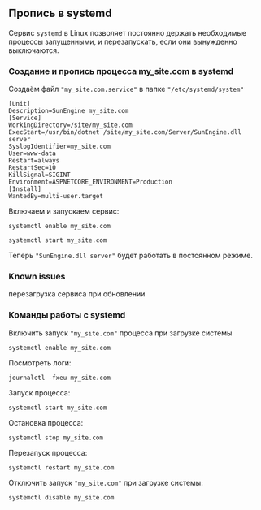## Пропись в systemd

Сервис `systemd` в Linux позволяет постоянно держать необходимые процессы запущенными, и перезапускать, если они вынужденно выключаются.

### Создание и пропись процесса my_site.com в systemd

Создаём файл `"my_site.com.service"` в папке `"/etc/systemd/system"`

    [Unit]
    Description=SunEngine my_site.com
    [Service]
    WorkingDirectory=/site/my_site.com
    ExecStart=/usr/bin/dotnet /site/my_site.com/Server/SunEngine.dll server
    SyslogIdentifier=my_site.com
    User=www-data
    Restart=always
    RestartSec=10
    KillSignal=SIGINT
    Environment=ASPNETCORE_ENVIRONMENT=Production
    [Install]
    WantedBy=multi-user.target

Включаем и запускаем сервис:

```systemctl enable my_site.com```

```systemctl start my_site.com```

Теперь `"SunEngine.dll server"` будет работать в постоянном режиме.

### Known issues

перезагрузка сервиса при обновлении


### Команды работы с systemd

Включить запуск `"my_site.com"` процесса при загрузке системы

```systemctl enable my_site.com```

Посмотреть логи:

```journalctl -fxeu my_site.com```

Запуск процесса:

```systemctl start my_site.com```

Остановка процесса:

```systemctl stop my_site.com```

Перезапуск процесса:

```systemctl restart my_site.com```

Отключить запуск `"my_site.com"` при загрузке системы:

```systemctl disable my_site.com```

